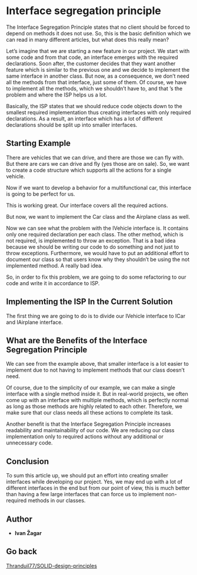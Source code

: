 # Interface segregation principle

The Interface Segregation Principle states that no client should be forced to depend on methods it does not use. So, this is the basic definition which we can read in many different articles, but what does this really mean?

Let’s imagine that we are starting a new feature in our project. We start with some code and from that code, an interface emerges with the required declarations. Soon after, the customer decides that they want another feature which is similar to the previous one and we decide to implement the same interface in another class. But now, as a consequence, we don’t need all the methods from that interface, just some of them. Of course, we have to implement all the methods, which we shouldn’t have to, and that ’s the problem and where the ISP helps us a lot.

Basically, the ISP states that we should reduce code objects down to the smallest required implementation thus creating interfaces with only required declarations. As a result, an interface which has a lot of different declarations should be split up into smaller interfaces.

## Starting Example

There are vehicles that we can drive, and there are those we can fly with. But there are cars we can drive and fly (yes those are on sale). So, we want to create a code structure which supports all the actions for a single vehicle.

Now if we want to develop a behavior for a multifunctional car, this interface is going to be perfect for us.

This is working great. Our interface covers all the required actions.

But now, we want to implement the Car class and the Airplane class as well.

Now we can see what the problem with the IVehicle interface is. It contains only one required declaration per each class. The other method, which is not required, is implemented to throw an exception. That is a bad idea because we should be writing our code to do something and not just to throw exceptions. Furthermore, we would have to put an additional effort to document our class so that users know why they shouldn’t be using the not implemented method. A really bad idea.

So, in order to fix this problem, we are going to do some refactoring to our code and write it in accordance to ISP.

## Implementing the ISP In the Current Solution

The first thing we are going to do is to divide our IVehicle interface to ICar and IAirplane interface.

## What are the Benefits of the Interface Segregation Principle

We can see from the example above, that smaller interface is a lot easier to implement due to not having to implement methods that our class doesn’t need.

Of course, due to the simplicity of our example, we can make a single interface with a single method inside it. But in real-world projects, we often come up with an interface with multiple methods, which is perfectly normal as long as those methods are highly related to each other. Therefore, we make sure that our class needs all these actions to complete its task.

Another benefit is that the Interface Segregation Principle increases readability and maintainability of our code. We are reducing our class implementation only to required actions without any additional or unnecessary code.

## Conclusion

To sum this article up, we should put an effort into creating smaller interfaces while developing our project. Yes, we may end up with a lot of different interfaces in the end but from our point of view, this is much better than having a few large interfaces that can force us to implement non-required methods in our classes.

## Author

* **Ivan Žagar** 

## Go back
[Thranduil77/SOLID-design-principles](https://github.com/Thranduil77/SOLID-design-principles)
